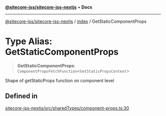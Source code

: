 [**@sitecore-jss/sitecore-jss-nextjs**](../../README.md) • **Docs**

***

[@sitecore-jss/sitecore-jss-nextjs](../../README.md) / [index](../README.md) / GetStaticComponentProps

# Type Alias: GetStaticComponentProps

> **GetStaticComponentProps**: `ComponentPropsFetchFunction`\<`GetStaticPropsContext`\>

Shape of getStaticProps function on component level

## Defined in

[sitecore-jss-nextjs/src/sharedTypes/component-props.ts:30](https://github.com/Sitecore/jss/blob/e262abe22bc8a139a1918b5a0c59cdb2b7252133/packages/sitecore-jss-nextjs/src/sharedTypes/component-props.ts#L30)
